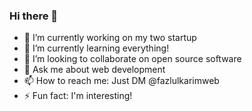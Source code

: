 ### Hi there 👋

- 🔭 I’m currently working on my two startup
- 🌱 I’m currently learning everything!
- 👯 I’m looking to collaborate on open source software
- 💬 Ask me about web development
- 📫 How to reach me: Just DM @fazlulkarimweb
- ⚡ Fun fact: I'm interesting!

<!--
**fazlulkarimweb/fazlulkarimweb** is a ✨ _special_ ✨ repository because its `README.md` (this file) appears on your GitHub profile.

Here are some ideas to get you started:

- 🔭 I’m currently working on my two startup
- 🌱 I’m currently learning everything!
- 👯 I’m looking to collaborate on open source software
- 💬 Ask me about web development
- 📫 How to reach me: Just DM @fazlulkarimweb
- ⚡ Fun fact: I'm interesting!
-->
